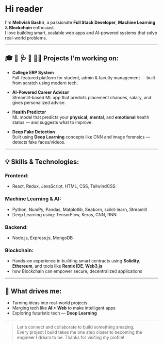 # Hi reader  
I'm **Mehvish Bashir**, a passionate **Full Stack Developer**, **Machine Learning** & **Blockchain** enthusiast.  
I love building smart, scalable web apps and AI-powered systems that solve real-world problems.

---

## 🎓 🧠 🩺 🔗 🕵️‍♀️ Projects I'm working on:

-   **College ERP System**  
  Full-featured platform for student, admin & faculty management — built from scratch using modern tech.

- **AI-Powered Career Advisor**  
  Streamlit-based ML app that predicts placement chances, salary, and gives personalized advice.

- **Health Predictor**  
  ML model that predicts your **physical**, **mental**, and **emotional** health status — and suggests what to improve.

- **Deep Fake Detection**  
  Built using **Deep Learning** concepts like CNN and image forensics — detects fake faces/videos.

---

## 💡 Skills & Technologies:

### Frontend:
- React, Redux, JavaScript, HTML, CSS, TailwindCSS

###  Machine Learning & AI:
- Python, NumPy, Pandas, Matplotlib, Seaborn, scikit-learn, Streamlit
- Deep Learning using: TensorFlow, Keras, CNN, RNN

###  Backend:
- Node.js, Express.js, MongoDB

### Blockchain:
- Hands-on experience in building smart contracts using **Solidity**, **Ethereum**, and tools like **Remix IDE**, **Web3.js**  
- how Blockchain can empower secure, decentralized applications

---

## 🌸 What drives me:
- Turning ideas into real-world projects
- Merging tech like **AI + Web** to make intelligent apps
- Exploring futuristic tech —  **Deep Learning** 

---

> Let's connect and collaborate to build something amazing.  
> Every project I build takes me one step closer to becoming the engineer I dream to be. 
> Thanks for visiting my profile! 

